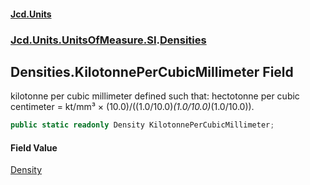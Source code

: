 #### [Jcd.Units](index.md 'index')

### [Jcd.Units.UnitsOfMeasure.SI](Jcd.Units.UnitsOfMeasure.SI.md 'Jcd.Units.UnitsOfMeasure.SI').[Densities](Densities.md 'Jcd.Units.UnitsOfMeasure.SI.Densities')

## Densities.KilotonnePerCubicMillimeter Field

kilotonne per cubic millimeter defined such that: hectotonne per cubic centimeter = kt/mm³ ×
(10.0)/((1.0/10.0)*(1.0/10.0)*(1.0/10.0)).

```csharp
public static readonly Density KilotonnePerCubicMillimeter;
```

#### Field Value

[Density](Density.md 'Jcd.Units.UnitTypes.Density')